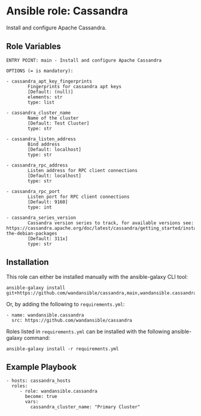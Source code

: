 Ansible role: Cassandra
=======================

Install and configure Apache Cassandra.

Role Variables
--------------

```
ENTRY POINT: main - Install and configure Apache Cassandra

OPTIONS (= is mandatory):

- cassandra_apt_key_fingerprints
        Fingerprints for cassandra apt keys
        [Default: (null)]
        elements: str
        type: list

- cassandra_cluster_name
        Name of the cluster
        [Default: Test Cluster]
        type: str

- cassandra_listen_address
        Bind address
        [Default: localhost]
        type: str

- cassandra_rpc_address
        Listen address for RPC client connections
        [Default: localhost]
        type: str

- cassandra_rpc_port
        Listen port for RPC client connections
        [Default: 9160]
        type: int

- cassandra_series_version
        Cassandra version series to track, for available versions see: https://cassandra.apache.org/doc/latest/cassandra/getting_started/installing.html#installing-the-debian-packages
        [Default: 311x]
        type: str
```

Installation
------------

This role can either be installed manually with the ansible-galaxy CLI tool:

    ansible-galaxy install git+https://github.com/wandansible/cassandra,main,wandansible.cassandra
     
Or, by adding the following to `requirements.yml`:

    - name: wandansible.cassandra
      src: https://github.com/wandansible/cassandra

Roles listed in `requirements.yml` can be installed with the following ansible-galaxy command:

    ansible-galaxy install -r requirements.yml

Example Playbook
----------------

    - hosts: cassandra_hosts
      roles:
         - role: wandansible.cassandra
           become: true
           vars:
             cassandra_cluster_name: "Primary Cluster"
